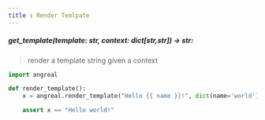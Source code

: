 ```yaml
---
title : Render Temlpate
---
```



##### get_template(template: str, context: dict[str,str]) -> str:
> render a template string given a context

```python
import angreal

def render_template():
    x = angreal.render_template("Hello {{ name }}!", dict(name='world'))

    assert x == "Hello world!"
```
